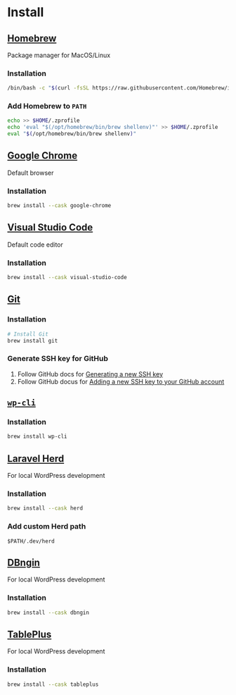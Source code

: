 # Install

## [Homebrew](https://brew.sh/)

Package manager for MacOS/Linux

### Installation
```zsh
/bin/bash -c "$(curl -fsSL https://raw.githubusercontent.com/Homebrew/install/HEAD/install.sh)"
```

### Add Homebrew to `PATH`
```zsh
echo >> $HOME/.zprofile
echo 'eval "$(/opt/homebrew/bin/brew shellenv)"' >> $HOME/.zprofile
eval "$(/opt/homebrew/bin/brew shellenv)"
```

## [Google Chrome](https://www.google.com/chrome/)

Default browser

### Installation

```zsh
brew install --cask google-chrome
```

## [Visual Studio Code](https://code.visualstudio.com/)

Default code editor

### Installation

```zsh
brew install --cask visual-studio-code
```

## [Git](https://git-scm.com/)

### Installation

```zsh
# Install Git
brew install git
```

### Generate SSH key for GitHub

1. Follow GitHub docs for [Generating a new SSH key](https://docs.github.com/en/authentication/connecting-to-github-with-ssh/generating-a-new-ssh-key-and-adding-it-to-the-ssh-agent#generating-a-new-ssh-key)
2. Follow GitHub docus for [Adding a new SSH key to your GitHub account](https://docs.github.com/en/authentication/connecting-to-github-with-ssh/adding-a-new-ssh-key-to-your-github-account)

## [`wp-cli`](https://wp-cli.org/)

### Installation

```zsh
brew install wp-cli
```

## [Laravel Herd](https://herd.laravel.com/)

For local WordPress development

### Installation

```zsh
brew install --cask herd
```

### Add custom Herd path

```
$PATH/.dev/herd
```

## [DBngin](https://dbngin.com/)

For local WordPress development

### Installation

```zsh
brew install --cask dbngin
```

## [TablePlus](https://tableplus.com/)

For local WordPress development

### Installation

```zsh
brew install --cask tableplus
```